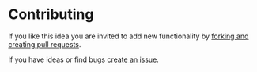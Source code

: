 # Contributing

If you like this idea you are invited to add new functionality by [forking and creating pull requests](https://github.com/jschirrmacher/homagix-frontend/pulls).

If you have ideas or find bugs [create an issue](https://github.com/jschirrmacher/homagix-frontend/issues).
